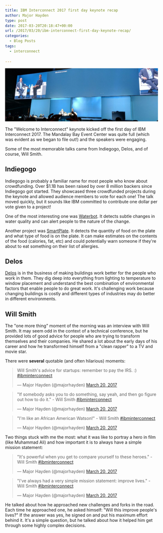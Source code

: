 ```yaml
---
title: IBM Interconnect 2017 first day keynote recap
author: Major Hayden
type: post
date: 2017-03-20T20:18:47+00:00
url: /2017/03/20/ibm-interconnect-first-day-keynote-recap/
categories:
  - Blog Posts
tags:
  - interconnect

---
```

![1]

The "Welcome to Interconnect" keynote kicked off the first day of IBM Interconnect 2017. The Mandalay Bay Event Center was quite full (which was evident as we began to file out!) and the speakers were engaging.

Some of the most memorable talks came from Indiegogo, Delos, and of course, Will Smith.

## Indiegogo

Indiegogo is probably a familiar name for most people who know about crowdfunding. Over $1.1B has been raised by over 8 million backers since Indiegogo got started. They showcased three crowdfunded projects during the keynote and allowed audience members to vote for each one! The talk moved quickly, but it sounds like IBM committed to contribute one dollar per vote given to a project!

One of the most interesting one was [Waterbot][2]. It detects subtle changes in water quality and can alert people to the nature of the change.

Another project was [SmartPlate][3]. It detects the quantity of food on the plate and what type of food is on the plate. It can make estimates on the contents of the food (calories, fat, etc) and could potentially warn someone if they're about to eat something on their list of allergies.

## Delos

[Delos][4] is in the business of making buildings work better for the people who work in them. They dig deep into everything from lighting to temperature to window placement and understand the best combination of environmental factors that enable people to do great work. It's challenging work because changing buildings is costly and different types of industries may do better in different environments.

## Will Smith

The "one more thing" moment of the morning was an interview with Will Smith. It may seem odd in the context of a technical conference, but he provided lots of good advice for people who are trying to transform themselves and their companies. He shared a lot about the early days of his career and how he transformed himself from a "clean rapper" to a TV and movie star.

There were **several** quotable (and often hilarious) moments:

<blockquote class="twitter-tweet tw-align-center" data-width="500">
  <p lang="en" dir="ltr">
    Will Smith's advice for startups: remember to pay the IRS. :) <a href="https://twitter.com/hashtag/ibminterconnect?src=hash">#ibminterconnect</a>
  </p>

  <p>
    &mdash; Major Hayden (@majorhayden) <a href="https://twitter.com/majorhayden/status/843883573920714752">March 20, 2017</a>
  </p>
</blockquote>



<blockquote class="twitter-tweet tw-align-center" data-width="500">
  <p lang="en" dir="ltr">
    "If somebody asks you to do something, say yeah, and then go figure out how to do it." - Will Smith <a href="https://twitter.com/hashtag/ibminterconnect?src=hash">#ibminterconnect</a>
  </p>

  <p>
    &mdash; Major Hayden (@majorhayden) <a href="https://twitter.com/majorhayden/status/843883963928133632">March 20, 2017</a>
  </p>
</blockquote>



<blockquote class="twitter-tweet tw-align-center" data-width="500">
  <p lang="en" dir="ltr">
    "I'm like an African American Watson!" - Will Smith <a href="https://twitter.com/hashtag/ibminterconnect?src=hash">#ibminterconnect</a>
  </p>

  <p>
    &mdash; Major Hayden (@majorhayden) <a href="https://twitter.com/majorhayden/status/843884265704050689">March 20, 2017</a>
  </p>
</blockquote>



Two things stuck with me the most: what it was like to portray a hero in film (like Muhammad Ali) and how important it is to always have a simple mission statement:

<blockquote class="twitter-tweet tw-align-center" data-width="500">
  <p lang="en" dir="ltr">
    "It's powerful when you get to compare yourself to these heroes." - Will Smith <a href="https://twitter.com/hashtag/ibminterconnect?src=hash">#ibminterconnect</a>
  </p>

  <p>
    &mdash; Major Hayden (@majorhayden) <a href="https://twitter.com/majorhayden/status/843882478225969152">March 20, 2017</a>
  </p>
</blockquote>



<blockquote class="twitter-tweet tw-align-center" data-width="500">
  <p lang="en" dir="ltr">
    "I've always had a very simple mission statement: improve lives." - Will Smith <a href="https://twitter.com/hashtag/ibminterconnect?src=hash">#ibminterconnect</a>
  </p>

  <p>
    &mdash; Major Hayden (@majorhayden) <a href="https://twitter.com/majorhayden/status/843885667499233280">March 20, 2017</a>
  </p>
</blockquote>



He talked about how he approached new challenges and forks in the road. Each time he approached one, he asked himself: "Will this improve people's lives?" If the answer was yes, he signed on and put his maximum effort behind it. It's a simple question, but he talked about how it helped him get through some highly complex decisions.

 [1]: /wp-content/uploads/2017/03/IMG_20170320_104424-e1490039929657.jpg
 [2]: https://www.indiegogo.com/projects/waterbot-world-s-first-smart-water-quality-monitor-health-technology--2
 [3]: https://www.indiegogo.com/projects/smart-plate-topview-your-personal-nutritionist-fitness
 [4]: http://delos.com/
